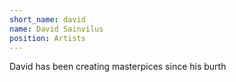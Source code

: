 ```yaml
---
short_name: david
name: David Sainvilus
position: Artists
---
```

David has been creating masterpices since his burth